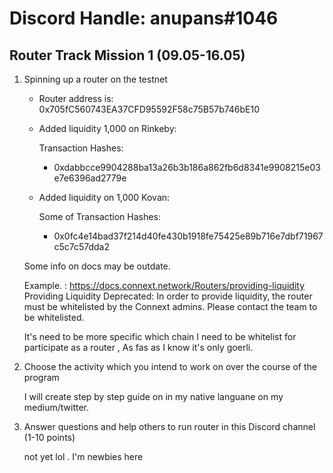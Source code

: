 # Discord Handle: anupans#1046
## Router Track Mission 1 (09.05-16.05)

1) Spinning up a router on the testnet

    - Router address is: 0x705fC560743EA37CFD95592F58c75B57b746bE10

    - Added liquidity  1,000 on Rinkeby: 

        Transaction Hashes:    
        - 0xdabbcce9904288ba13a26b3b186a862fb6d8341e9908215e03e7e6396ad2779e

    - Added liquidity on 1,000 Kovan:

        Some of Transaction Hashes:    
        - 0x0fc4e14bad37f214d40fe430b1918fe75425e89b716e7dbf71967c5c7c57dda2


    Some info on docs may be outdate.
    
    Example. : https://docs.connext.network/Routers/providing-liquidity
    Providing Liquidity
    Deprecated: In order to provide liquidity, the router must be whitelisted by the Connext admins. Please contact the team to be whitelisted.
    
    
    It's need to be more specific which chain I need to be whitelist for participate as a router , As fas as I know it's only goerli.

2) Choose the activity which you intend to work on over the course of the program

    I will create step by step guide on in my native languane on my medium/twitter.

3) Answer questions and help others to run router in this Discord channel (1-10 points)

    not yet lol . I'm newbies here
